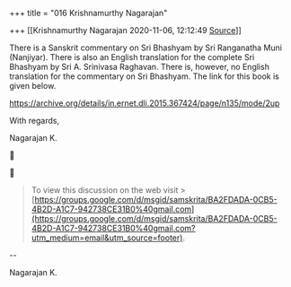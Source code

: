 +++
title = "016 Krishnamurthy Nagarajan"

+++
[[Krishnamurthy Nagarajan	2020-11-06, 12:12:49 [Source](https://groups.google.com/g/samskrita/c/ISrtTDEIssI)]]



  

There is a Sanskrit commentary on Sri Bhashyam by Sri Ranganatha Muni (Nanjiyar). There is also an English translation for the complete Sri Bhashyam by Sri A. Srinivasa Raghavan. There is, however, no English translation for the commentary on Sri Bhashyam. The link for this book is given below.  

  

<https://archive.org/details/in.ernet.dli.2015.367424/page/n135/mode/2up>

  

With regards,

Nagarajan K.

  

  

  





> To view this discussion on the web visit > [https://groups.google.com/d/msgid/samskrita/BA2FDADA-0CB5-4B2D-A1C7-942738CE31B0%40gmail.com](https://groups.google.com/d/msgid/samskrita/BA2FDADA-0CB5-4B2D-A1C7-942738CE31B0%40gmail.com?utm_medium=email&utm_source=footer).  

  
  
--  

Nagarajan K.

